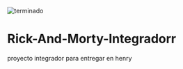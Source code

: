 ![terminado](https://github.com/hackersito777/Rick-And-Morty-Integradorr/assets/51102070/73c98af1-edb8-4ea8-ad95-79cc9438578e)
# Rick-And-Morty-Integradorr
proyecto integrador para entregar en henry
